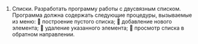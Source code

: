 1.	Списки. Разработать программу работы с двусвязным списком. Программа должна содержать следующие процедуры, вызываемые из меню:
	построение пустого списка;
	добавление нового элемента;
	удаление указанного элемента;
	просмотр списка в обратном  направлении.
